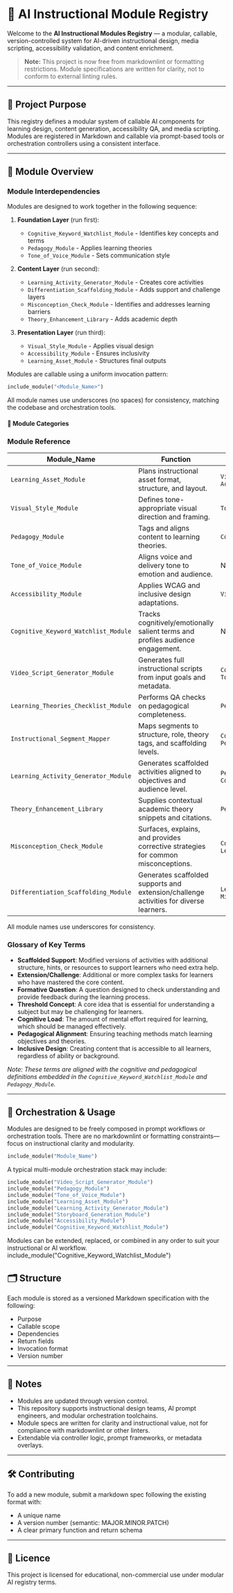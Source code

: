 # 🧠 AI Instructional Module Registry

Welcome to the **AI Instructional Modules Registry** — a modular, callable, version-controlled system for AI-driven instructional design, media scripting, accessibility validation, and content enrichment.

> **Note:** This project is now free from markdownlint or formatting restrictions. Module specifications are written for clarity, not to conform to external linting rules.

---

## 🎯 Project Purpose

This registry defines a modular system of callable AI components for learning design, content generation, accessibility QA, and media scripting. Modules are registered in Markdown and callable via prompt-based tools or orchestration controllers using a consistent interface.

---

## 🧩 Module Overview

### Module Interdependencies

Modules are designed to work together in the following sequence:

1. **Foundation Layer** (run first):

   - `Cognitive_Keyword_Watchlist_Module` - Identifies key concepts and terms
   - `Pedagogy_Module` - Applies learning theories
   - `Tone_of_Voice_Module` - Sets communication style

2. **Content Layer** (run second):

   - `Learning_Activity_Generator_Module` - Creates core activities
   - `Differentiation_Scaffolding_Module` - Adds support and challenge layers
   - `Misconception_Check_Module` - Identifies and addresses learning barriers
   - `Theory_Enhancement_Library` - Adds academic depth

3. **Presentation Layer** (run third):
   - `Visual_Style_Module` - Applies visual design
   - `Accessibility_Module` - Ensures inclusivity
   - `Learning_Asset_Module` - Structures final outputs

Modules are callable using a uniform invocation pattern:

```python
include_module("<Module_Name>")
```

All module names use underscores (no spaces) for consistency, matching the codebase and orchestration tools.

#### 🧱 Module Categories

### Module Reference

| Module_Name                           | Function                                                                               | Key_Dependencies                                                           |
| ------------------------------------- | -------------------------------------------------------------------------------------- | -------------------------------------------------------------------------- |
| `Learning_Asset_Module`               | Plans instructional asset format, structure, and layout.                               | `Visual_Style_Module`, `Accessibility_Module`                              |
| `Visual_Style_Module`                 | Defines tone-appropriate visual direction and framing.                                 | `Tone_of_Voice_Module`                                                     |
| `Pedagogy_Module`                     | Tags and aligns content to learning theories.                                          | `Cognitive_Keyword_Watchlist_Module`                                       |
| `Tone_of_Voice_Module`                | Aligns voice and delivery tone to emotion and audience.                                | None (foundational)                                                        |
| `Accessibility_Module`                | Applies WCAG and inclusive design adaptations.                                         | `Visual_Style_Module`                                                      |
| `Cognitive_Keyword_Watchlist_Module`  | Tracks cognitively/emotionally salient terms and profiles audience engagement.         | None (foundational)                                                        |
| `Video_Script_Generator_Module`       | Generates full instructional scripts from input goals and metadata.                    | `Cognitive_Keyword_Watchlist_Module`, `Tone_of_Voice_Module`               |
| `Learning_Theories_Checklist_Module`  | Performs QA checks on pedagogical completeness.                                        | `Pedagogy_Module`                                                          |
| `Instructional_Segment_Mapper`        | Maps segments to structure, role, theory tags, and scaffolding levels.                 | `Cognitive_Keyword_Watchlist_Module`, `Pedagogy_Module`                    |
| `Learning_Activity_Generator_Module`  | Generates scaffolded activities aligned to objectives and audience level.              | `Pedagogy_Module`, `Cognitive_Keyword_Watchlist_Module`                    |
| `Theory_Enhancement_Library`          | Supplies contextual academic theory snippets and citations.                            | `Pedagogy_Module`                                                          |
| `Misconception_Check_Module`          | Surfaces, explains, and provides corrective strategies for common misconceptions.      | `Cognitive_Keyword_Watchlist_Module`, `Learning_Activity_Generator_Module` |
| `Differentiation_Scaffolding_Module`  | Generates scaffolded supports and extension/challenge activities for diverse learners. | `Learning_Activity_Generator_Module`, `Misconception_Check_Module`         |

All module names use underscores for consistency.

### Glossary of Key Terms

- **Scaffolded Support**: Modified versions of activities with additional structure, hints, or resources to support learners who need extra help.
- **Extension/Challenge**: Additional or more complex tasks for learners who have mastered the core content.
- **Formative Question**: A question designed to check understanding and provide feedback during the learning process.
- **Threshold Concept**: A core idea that is essential for understanding a subject but may be challenging for learners.
- **Cognitive Load**: The amount of mental effort required for learning, which should be managed effectively.
- **Pedagogical Alignment**: Ensuring teaching methods match learning objectives and theories.
- **Inclusive Design**: Creating content that is accessible to all learners, regardless of ability or background.

*Note: These terms are aligned with the cognitive and pedagogical definitions embedded in the `Cognitive_Keyword_Watchlist_Module` and `Pedagogy_Module`.*

---

## 🔁 Orchestration & Usage

Modules are designed to be freely composed in prompt workflows or orchestration tools. There are no markdownlint or formatting constraints—focus on instructional clarity and modularity.

```python
include_module("Module_Name")
```

A typical multi-module orchestration stack may include:

```python
include_module("Video_Script_Generator_Module")
include_module("Pedagogy_Module")
include_module("Tone_of_Voice_Module")
include_module("Learning_Asset_Module")
include_module("Learning_Activity_Generator_Module")
include_module("Storyboard_Generation_Module")
include_module("Accessibility_Module")
include_module("Cognitive_Keyword_Watchlist_Module")
```

Modules can be extended, replaced, or combined in any order to suit your instructional or AI workflow.
include_module("Cognitive_Keyword_Watchlist_Module")

## 🗂 Structure

Each module is stored as a versioned Markdown specification with the following:

- Purpose
- Callable scope
- Dependencies
- Return fields
- Invocation format
- Version number

---

## 📌 Notes

- Modules are updated through version control.
- This repository supports instructional design teams, AI prompt engineers, and modular orchestration toolchains.
- Module specs are written for clarity and instructional value, not for compliance with markdownlint or other linters.
- Extendable via controller logic, prompt frameworks, or metadata overlays.

---

## 🛠 Contributing

To add a new module, submit a markdown spec following the existing format with:

- A unique name
- A version number (semantic: MAJOR.MINOR.PATCH)
- A clear primary function and return schema

---

## 📄 Licence

This project is licensed for educational, non-commercial use under modular AI registry terms.
